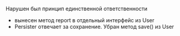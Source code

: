 Нарушен был принцип единственной ответственности
- вынесен метод report в отдельный интерфейс из User
- Persister отвечает за сохранение. Убран метод save() из User